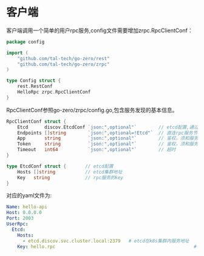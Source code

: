# 客户端

客户端调用一个简单的用户rpc服务,config文件需要增加zrpc.RpcClientConf：


```go
package config

import (
	"github.com/tal-tech/go-zero/rest"
	"github.com/tal-tech/go-zero/zrpc"
)

type Config struct {
	rest.RestConf
	HelloRpc zrpc.RpcClientConf
}

```


RpcClientConf参照go-zero/zrpc/config.go,包含服务发现的基本信息。
```go
RpcClientConf struct {
	Etcd      discov.EtcdConf `json:",optional"`        // etcd配置,通过服务发现获取rpc服务地址
	Endpoints []string        `json:",optional=!Etcd"`  // 直连rpc服务节点
	App       string          `json:",optional"`		// 鉴权，须和服务器redis中配置一致
	Token     string          `json:",optional"`		// 鉴权，须和服务器redis中配置一致
	Timeout   int64           `json:",optional"`        // 超时
}

type EtcdConf struct {		 // etcd配置
	Hosts []string           // etcd集群地址
	Key   string             // rpc服务的key
}
```
对应的yaml文件为:
```yaml
Name: hello-api
Host: 0.0.0.0
Port: 2003
UserRpc:
  Etcd:
    Hosts:
      - etcd.discov.svc.cluster.local:2379   # etcd在k8s集群内服务地址
    Key: hello.rpc													 # rpc服务的key
```

<Vssue title="参数配置客户端" />
